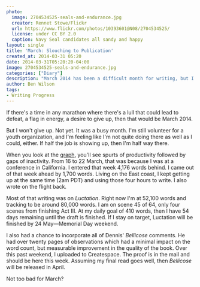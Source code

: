 ```yaml
---
photo:
  image: 2704534525-seals-and-endurance.jpg
  creator: Rennet Stowe/Flickr
  url: https://www.flickr.com/photos/10393601@N08/2704534525/
  license: under CC BY 2.0
  caption: Navy Seal candidates all sandy and happy
layout: single
title: 'March: Slouching to Publication'
created_at: 2014-03-31 05:20
date: 2014-03-31T05:20:20-04:00
image: 2704534525-seals-and-endurance.jpg
categories: ["Diary"]
description: "March 2014 has been a difficult month for writing, but I managed to stay on course."
author: Ben Wilson
tags:
- Writing Progress
---
```

<!--Lead Paragraph-->
If there's a time in any marathon where there's a lull that could lead to defeat, a flag in energy, a desire to give up, then that would be March 2014.

<!--more-->
But I won't give up. Not yet. It was a busy month. I'm still volunteer for a youth organization, and I'm feeling like I'm not quite doing there as well as I could, either. If half the job is showing up, then I'm half way there.

When you look at the [graph](/posts-logs/2014-progress), you'll see spurts of productivity followed by gaps of inactivity. From 16 to 22 March, that was because I was at a conference in California. I entered that week 4,176 words behind. I came out of that week ahead by 1,700 words. Living on the East coast, I kept getting up at the same time (2am PDT) and using those four hours to write. I also wrote on the flight back.

Most of that writing was on *Luctation*. Right now I'm at 52,100 words and tracking to be around 80,000 words. I am on scene 45 of 64, only four scenes from finishing Act III. At my daily goal of 410 words, then I have 54 days remaining until the draft is finished. If I stay on target, Luctation will be finished by 24 May&mdash;Memorial Day weekend.

I also had a chance to incorporate all of Dennis' *Bellicose* comments. He had over twenty pages of observations which had a minimal impact on the word count, but measurable improvement in the quality of the book. Over this past weekend, I uploaded to Createspace. The proof is in the mail and should be here this week. Assuming my final read goes well, then *Bellicose* will be released in April.

Not too bad for March?
